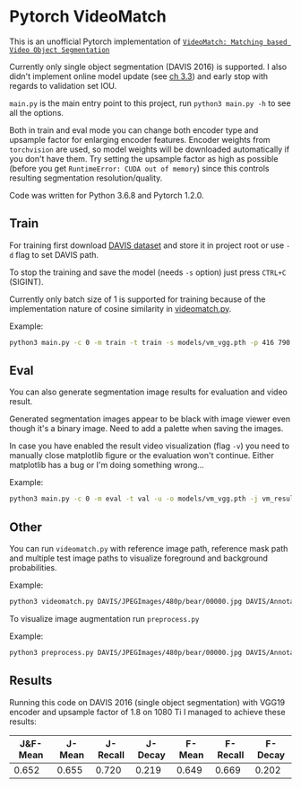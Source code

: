 # Pytorch VideoMatch

This is an unofficial Pytorch implementation of [`VideoMatch: Matching based Video Object Segmentation`](https://arxiv.org/pdf/1809.01123.pdf)

Currently only single object segmentation (DAVIS 2016) is supported. I also didn't implement online model update (see [ch 3.3](https://arxiv.org/pdf/1809.01123.pdf))
and early stop with regards to validation set IOU.

`main.py` is the main entry point to this project, run `python3 main.py -h` to see all the options.

Both in train and eval mode you can change both encoder type and upsample factor for enlarging encoder features. Encoder weights from `torchvision` are used, so model weights will be
downloaded automatically if you don't have them. Try setting the upsample factor as high as possible (before you get `RuntimeError: CUDA out of memory`) since
this controls resulting segmentation resolution/quality.

Code was written for Python 3.6.8 and Pytorch 1.2.0.

## Train
For training first download [DAVIS dataset](https://davischallenge.org/davis2016/code.html) and store it in project root or use `-d` flag to set DAVIS path.

To stop the training and save the model (needs `-s` option) just press `CTRL+C` (SIGINT).

Currently only batch size of 1 is supported for training because of the implementation nature of cosine similarity in [videomatch.py](videomatch.py).

Example:
```bash
python3 main.py -c 0 -m train -t train -s models/vm_vgg.pth -p 416 790 -l 1e-5 -x
```
## Eval
You can also generate segmentation image results for evaluation and video result.

Generated segmentation images appear to be black with image viewer even though it's a binary image. 
Need to add a palette when saving the images.

In case you have enabled the result video visualization (flag `-v`) you need to manually close matplotlib figure or
the evaluation won't continue. Either matplotlib has a bug or I'm doing something wrong...

Example:
```bash
python3 main.py -c 0 -m eval -t val -u -o models/vm_vgg.pth -j vm_results -v
```

## Other
You can run `videomatch.py` with reference image path, reference mask path and multiple test image paths to visualize foreground and background probabilities.

Example:
```bash
python3 videomatch.py DAVIS/JPEGImages/480p/bear/00000.jpg DAVIS/Annotations/480p/bear/00000.png DAVIS/JPEGImages/480p/bear/00001.jpg
```

To visualize image augmentation run `preprocess.py`

Example:
```bash
python3 preprocess.py DAVIS/JPEGImages/480p/bear/00000.jpg DAVIS/Annotations/480p/bear/00000.png
```

## Results
Running this code on DAVIS 2016 (single object segmentation) with VGG19 encoder and upsample factor of 1.8 
on 1080 Ti I managed to achieve these results:

| J&F-Mean | J-Mean | J-Recall | J-Decay | F-Mean | F-Recall | F-Decay |
| ------------- | ------------- | ------------- | ------------- | ------------- | ------------- | ------------- |
| 0.652 | 0.655 | 0.720 | 0.219 | 0.649 | 0.669 | 0.202 |
